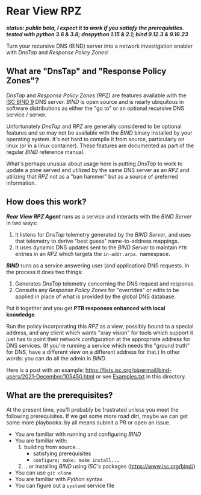 # Rear View RPZ

___status: public beta, I expect it to work if you satisfy the prerequisites. tested with python 3.6 & 3.8; dnspython 1.15 & 2.1; bind 9.12.3 & 9.16.23___

Turn your recursive DNS (BIND) server into a network investigation enabler with _DnsTap_ and _Response Policy Zones!_

## What are "DnsTap" and "Response Policy Zones"?

_DnsTap_ and _Response Policy Zones (RPZ)_ are features available with the [ISC BIND 9](https://www.isc.org/bind/) DNS server. _BIND_ is open source and is nearly ubiquitous in software distributions as either the "go to" or an optional recursive DNS service / server.

Unfortunately _DnsTap_ and _RPZ_ are generally considered to be optional features and so may not be available with the _BIND_ binary installed by your operating system. It's not hard to compile it from source, particularly on linux (or in a linux container).
These features are documented as part of the regular _BIND_ reference manual.

What's perhaps unusual about usage here is putting _DnsTap_ to work to update a zone served and utilized by the same DNS server as an _RPZ_ and utilizing that _RPZ_ not as a "ban hammer" but as a source of preferred information.

## How does this work?

___Rear View RPZ Agent___ runs as a service and interacts with the _BIND Server_ in two ways:

1. It listens for _DnsTap_ telemetry generated by the _BIND Server_, and uses that telemetry to derive "best guess" name-to-address mappings.
2. It uses dynamic DNS updates sent to the _BIND Server_ to maintain `PTR` entries in an _RPZ_ which targets the `in-addr.arpa.` namespace.

___BIND___ runs as a service answering user (and application) DNS requests. In the process it does two things:

1. Generates _DnsTap_ telemetry concerning the DNS request and response.
2. Consults any _Response Policy Zones_ for "overrides" or edits to be applied in place of what is provided by the global DNS database.

Put it together and you get **PTR responses enhanced with local knowledge**.

Run the policy incorporating this _RPZ_ as a view, possibly bound to a special address, and any client which wants "xray vision" for tools which support it just has to point their network configuration at the appropriate address for DNS services. (If you're running a service which needs the "ground truth" for DNS, have a different view on a different address for that.) In other words: you can do all the admin in _BIND_.

Here is a post with an example: https://lists.isc.org/pipermail/bind-users/2021-December/105450.html or see [Examples.txt](Examples.txt) in this directory.

## What are the prerequisites?

At the present time, you'll probably be frustrated unless you meet the following prerequisites.
If we get some more road dirt, maybe we can get some more playbooks: by all means submit a PR or
open an issue.

* You are familiar with running and configuring _BIND_
* You are familiar with:
  1. building from source...
     * satisfying prerequisites
     * `configure; make; make install...`
  1. ...or installing _BIND_ using _ISC's_ packages (https://www.isc.org/bind/)
* You can use `git clone`
* You are familiar with _Python_ syntax
* You can figure out a `systemd` service file


